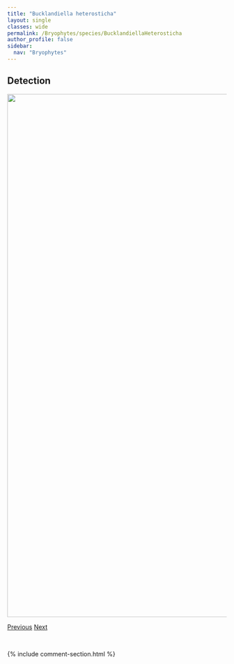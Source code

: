 ```yaml
---
title: "Bucklandiella heterosticha"
layout: single
classes: wide
permalink: /Bryophytes/species/BucklandiellaHeterosticha
author_profile: false
sidebar:
  nav: "Bryophytes"
---
```


<h2>Detection</h2>

<a href="https://drive.google.com/uc?export=view&id=1UC9zi9vZN0kYPym4XQN4b7u_OyIK9C5d">
<img src="https://drive.google.com/uc?export=view&id=1UC9zi9vZN0kYPym4XQN4b7u_OyIK9C5d" height = "1200" width = "800">
</a>


<a href="/DevelopmentWebsite/Bryophytes/species/BryohaplocladiumMicrophyllum" class="pagination--pager" title="Bryohaplocladium microphyllum">Previous</a> <a href="/DevelopmentWebsite/Bryophytes/species/BucklandiellaSudetica" class="pagination--pager" title="Bucklandiella sudetica">Next</a>

<p>&nbsp;</p>

{% include comment-section.html %}
